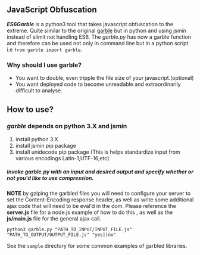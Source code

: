 ## JavaScript Obfuscation

_**ES6Garble**_ is a python3 tool that takes javascript obfuscation to the extreme.
Quite similar to the original [garble](https://github.com/adamyork/garble) but in python and using jsmin instead of slimit not handling ES6. The *garble.py* 
has now a garble function and therefore can be used not only in command line but in a python script i.e ```from garble import garble```.

### Why should I use garble?

- You want to double, even tripple the file size of your javascript.(optional)
- You want deployed code to become unreadable and extraordinarily difficult to analyse.

## How to use?

### _**garble**_ depends on python 3.X and jsmin

1. install python 3.X
2. install jsmin pip package
3. install unidecode pip package (This is helps standardize input from various encodings Latin-1,UTF-16,etc)

##### Invoke garble.py with an input and desired output and specify whether or not you'd like to use compression.

**NOTE** by gziping the garbled files you will need to configure your server to set the Content-Encoding response header, as well as write some additional ajax code that will need to be eval'd in the dom. Please reference the **server.js** file for a node.js example of how to do this , as well as the **js/main.js** file for the general ajax call.
```
python3 garble.py "PATH_TO_INPUT/INPUT_FILE.js" "PATH_TO_OUTPUT/OUTPUT_FILE.js" "yes||no" 
```

See the ```sample``` directory for some common examples of garbled libraries.

